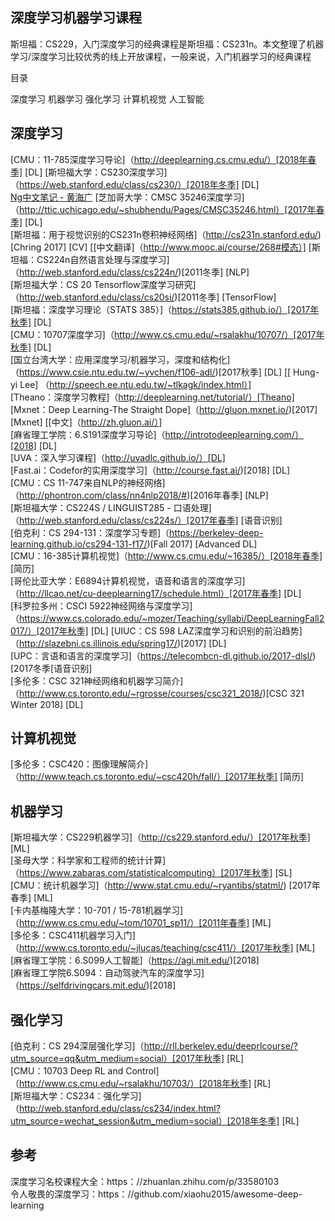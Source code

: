 ## 深度学习机器学习课程  
斯坦福：CS229，入门深度学习的经典课程是斯坦福：CS231n。本文整理了机器学习/深度学习比较优秀的线上开放课程，一般来说，入门机器学习的经典课程

目录

深度学习
机器学习
强化学习
计算机视觉
人工智能

## 深度学习

[CMU：11-785深度学习导论]（http://deeplearning.cs.cmu.edu/）[2018年春季] [DL]
[斯坦福大学：CS230深度学习]（https://web.stanford.edu/class/cs230/）[2018年冬季] [DL]  
[Ng中文笔记 - 黄海广](http：//www.ai-start.com) 
[芝加哥大学：CMSC 35246深度学习]（http://ttic.uchicago.edu/~shubhendu/Pages/CMSC35246.html）[2017年春季] [DL]  
[斯坦福：用于视觉识别的CS231n卷积神经网络]（http://cs231n.stanford.edu/)[Chring 2017] [CV] [[中文翻译]（http://www.mooc.ai/course/268#模态）]
[斯坦福：CS224n自然语言处理与深度学习]（http://web.stanford.edu/class/cs224n/)[2011冬季] [NLP]  
[斯坦福大学：CS 20 Tensorflow深度学习研究]（http://web.stanford.edu/class/cs20si/)[2011冬季] [TensorFlow]  
[斯坦福：深度学习理论（STATS 385）]（https://stats385.github.io/）[2017年秋季] [DL]  
[CMU：10707深度学习]（http://www.cs.cmu.edu/~rsalakhu/10707/）[2017年秋季] [DL]  
[国立台湾大学：应用深度学习/机器学习，深度和结构化]（https://www.csie.ntu.edu.tw/~yvchen/f106-adl/)[2017秋季] [DL] [[ Hung-yi Lee]  （http://speech.ee.ntu.edu.tw/~tlkagk/index.html）]  
[Theano：深度学习教程]（http://deeplearning.net/tutorial/）[Theano]  
[Mxnet：Deep Learning-The Straight Dope]（http://gluon.mxnet.io/)[2017] [Mxnet] [[中文]（http://zh.gluon.ai/）]   
[麻省理工学院：6.S191深度学习导论]（http://introtodeeplearning.com/）[2018] [DL]  
[UVA：深入学习课程]（http://uvadlc.github.io/）[DL]  
[Fast.ai：Codefor的实用深度学习]（http://course.fast.ai/)[2018] [DL]  
[CMU：CS 11-747来自NLP的神经网络]（http://phontron.com/class/nn4nlp2018/#)[2016年春季] [NLP]  
[斯坦福大学：CS224S / LINGUIST285  - 口语处理]（http://web.stanford.edu/class/cs224s/）[2017年春季] [语音识别]  
[伯克利：CS 294-131：深度学习专题]（https://berkeley-deep-learning.github.io/cs294-131-f17/)[Fall 2017] [Advanced DL]  
[CMU：16-385计算机视觉]（http://www.cs.cmu.edu/~16385/）[2018年春季] [简历]  
[哥伦比亚大学：E6894计算机视觉，语音和语言的深度学习]（http://llcao.net/cu-deeplearning17/schedule.html）[2017年春季] [DL]  
[科罗拉多州：CSCI 5922神经网络与深度学习]（https://www.cs.colorado.edu/~mozer/Teaching/syllabi/DeepLearningFall2017/）[2017年秋季] [DL]
[UIUC：CS 598 LAZ深度学习和识别的前沿趋势]（http://slazebni.cs.illinois.edu/spring17/)[2017] [DL]  
[UPC：言语和语言的深度学习]（https://telecombcn-dl.github.io/2017-dlsl/)[2017冬季[语音识别]  
[多伦多：CSC 321神经网络和机器学习简介]（http://www.cs.toronto.edu/~rgrosse/courses/csc321_2018/)[CSC 321 Winter 2018] [DL]

## 计算机视觉

[多伦多：CSC420：图像理解简介]（http://www.teach.cs.toronto.edu/~csc420h/fall/）[2017年秋季] [简历]

## 机器学习

[斯坦福大学：CS229机器学习]（http://cs229.stanford.edu/）[2017年秋季] [ML]  
[圣母大学：科学家和工程师的统计计算]（https://www.zabaras.com/statisticalcomputing）[2017年秋季] [SL]  
[CMU：统计机器学习]（http://www.stat.cmu.edu/~ryantibs/statml/) [2017年春季] [ML]  
[卡内基梅隆大学：10-701 / 15-781机器学习]（http://www.cs.cmu.edu/~tom/10701_sp11/）[2011年春季] [ML]  
[多伦多：CSC411机器学习入门]（http://www.cs.toronto.edu/~jlucas/teaching/csc411/）[2017年秋季] [ML]
[麻省理工学院：6.S099人工智能]（https://agi.mit.edu/)[2018]  
[麻省理工学院6.S094：自动驾驶汽车的深度学习]（https://selfdrivingcars.mit.edu/)[2018]  

## 强化学习

[伯克利：CS 294深层强化学习]（http://rll.berkeley.edu/deeprlcourse/?utm_source=qq&utm_medium=social）[2017年秋季] [RL]  
[CMU：10703 Deep RL and Control]（http://www.cs.cmu.edu/~rsalakhu/10703/）[2018年秋季] [RL]  
[斯坦福大学：CS234：强化学习]（http://web.stanford.edu/class/cs234/index.html?utm_source=wechat_session&utm_medium=social）[2018年冬季] [RL]

## 参考
深度学习名校课程大全：https：//zhuanlan.zhihu.com/p/33580103  
令人敬畏的深度学习：https：//github.com/xiaohu2015/awesome-deep-learning
